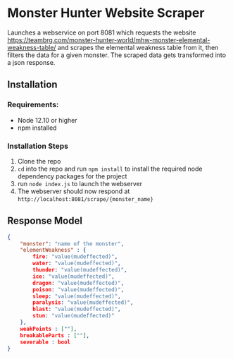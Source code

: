 # Monster Hunter Website Scraper

Launches a webservice on port 8081 which requests the website https://teambrg.com/monster-hunter-world/mhw-monster-elemental-weakness-table/ and scrapes the elemental weakness table from it, then filters the data for a given monster. The scraped data gets transformed into a json response.

## Installation
### Requirements:
- Node 12.10 or higher
- npm installed

### Installation Steps
1. Clone the repo
2. `cd` into the repo and run `npm install` to install the required node dependency packages for the project
3. run `node index.js` to launch the webserver
4. The webserver should now respond at `http://localhost:8081/scrape/{monster_name}`

## Response Model
```json
{
    "monster": "name of the monster",
    "elementWeakness" : {
        fire: "value(mudeffected)",
        water: "value(mudeffected)",
        thunder: "value(mudeffected)",
        ice: "value(mudeffected)",
        dragon: "value(mudeffected)",
        poison: "value(mudeffected)",
        sleep: "value(mudeffected)",
        paralysis: "value(mudeffected)",
        blast: "value(mudeffected)",
        stun: "value(mudeffected)"
    },
    weakPoints : [""],
    breakableParts : [""],
    severable : bool
}
```